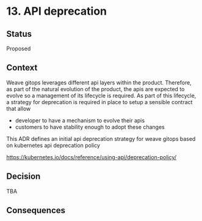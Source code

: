 # 13. API deprecation

## Status

Proposed

## Context

Weave gitops leverages different api layers within the product. Therefore, as part of the natural evolution of the 
product, the apis are expected to evolve so a management of its lifecycle is required. As part of this lifecycle, 
a strategy for deprecation is required in place to setup a sensible contract that allow 

- developer to have a mechanism to evolve their apis
- customers to have stability enough to adopt these changes

This ADR defines an initial api deprecation strategy for weave gitops based on kubernetes api deprecation policy 

https://kubernetes.io/docs/reference/using-api/deprecation-policy/


## Decision




TBA

## Consequences



